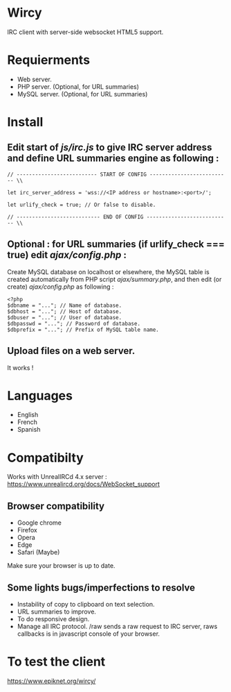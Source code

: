 # Wircy
IRC client with server-side websocket HTML5 support.

# Requierments
- Web server.
- PHP server. (Optional, for URL summaries)
- MySQL server. (Optional, for URL summaries)

# Install

## Edit start of *js/irc.js* to give IRC server address and define URL summaries engine as following :

```
// -------------------------- START OF CONFIG -------------------------- \\

let irc_server_address = 'wss://<IP address or hostname>:<port>/';

let urlify_check = true; // Or false to disable.

// --------------------------- END OF CONFIG --------------------------- \\
```

## Optional : for URL summaries (if urlify_check === true) edit *ajax/config.php* :

Create MySQL database on localhost or elsewhere, the MySQL table is created automatically from PHP script *ajax/summary.php*, and then edit (or create) *ajax/config.php* as following :

```
<?php
$dbname = "..."; // Name of database.
$dbhost = "..."; // Host of database.
$dbuser = "..."; // User of database.
$dbpasswd = "..."; // Password of database.
$dbprefix = "..."; // Prefix of MySQL table name.
```

## Upload files on a web server.
It works !

# Languages
- English
- French
- Spanish

# Compatibilty

Works with UnrealIRCd 4.x server : https://www.unrealircd.org/docs/WebSocket_support

## Browser compatibility
- Google chrome
- Firefox
- Opera
- Edge
- Safari (Maybe)

Make sure your browser is up to date.

## Some lights bugs/imperfections to resolve
- Instability of copy to clipboard on text selection.
- URL summaries to improve.
- To do responsive design.
- Manage all IRC protocol. /raw sends a raw request to IRC server, raws callbacks is in javascript console of your browser.

# To test the client
https://www.epiknet.org/wircy/
